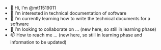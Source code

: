- 👋 Hi, I’m @mt11519011
- 👀 I’m interested in technical documentation of software
- 🌱 I’m currently learning how to write the technical documents for a software
- 💞️ I’m looking to collaborate on ... (new here, so still in learning phase)
- 📫 How to reach me ... (new here, so still in learning phase and information to be updated)

<!---
mt11519011/mt11519011 is a ✨ special ✨ repository because its `README.md` (this file) appears on your GitHub profile.
You can click the Preview link to take a look at your changes.
--->
